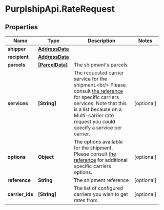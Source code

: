 # PurplshipApi.RateRequest

## Properties

Name | Type | Description | Notes
------------ | ------------- | ------------- | -------------
**shipper** | [**AddressData**](AddressData.md) |  | 
**recipient** | [**AddressData**](AddressData.md) |  | 
**parcels** | [**[ParcelData]**](ParcelData.md) | The shipment&#39;s parcels | 
**services** | **[String]** |  The requested carrier service for the shipment.&lt;br/&gt; Please consult [the reference](#operation/references) for specific carriers services.  Note that this is a list because on a Multi-carrier rate request you could specify a service per carrier.  | [optional] 
**options** | **Object** |  The options available for the shipment.  Please consult [the reference](#operation/references) for additional specific carriers options.  | [optional] 
**reference** | **String** | The shipment reference | [optional] 
**carrier_ids** | **[String]** |  The list of configured carriers you wish to get rates from.  | [optional] 


